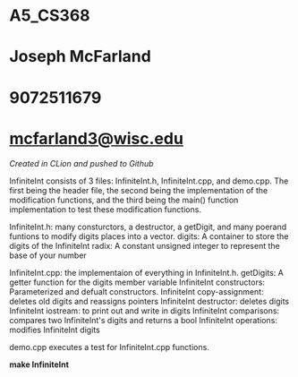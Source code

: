 # A5_CS368
# Joseph McFarland
# 9072511679
# mcfarland3@wisc.edu

*Created in CLion and pushed to Github*

InfiniteInt consists of 3 files:
 InfiniteInt.h, InfiniteInt.cpp, and demo.cpp. The first being the header file, the second being the implementation of the modification functions, and the third being the main() function implementation to test these modification functions.
    
InfiniteInt.h: many consturctors, a destructor, a getDigit, and many poerand funtions to modify digits places into a vector.
  digits: A container to store the digits of the InfiniteInt
  radix: A constant unsigned integer to represent the base of your number

InfiniteInt.cpp: the implementaion of everything in InfiniteInt.h. 
  getDigits: A getter function for the digits member variable
  InfiniteInt constructors: Parameterized and defualt constructors.
  InfiniteInt copy-assignment: deletes old digits and reassigns pointers
  InfiniteInt destructor: deletes digits
  InfiniteInt iostream: to print out and write in digits
  InfiniteInt comparisons: compares two InfiniteInt's digits and returns a bool
  InfiniteInt operations: modifies InfiniteInt digits

demo.cpp executes a test for InfiniteInt.cpp functions.
   
**make InfiniteInt** 
